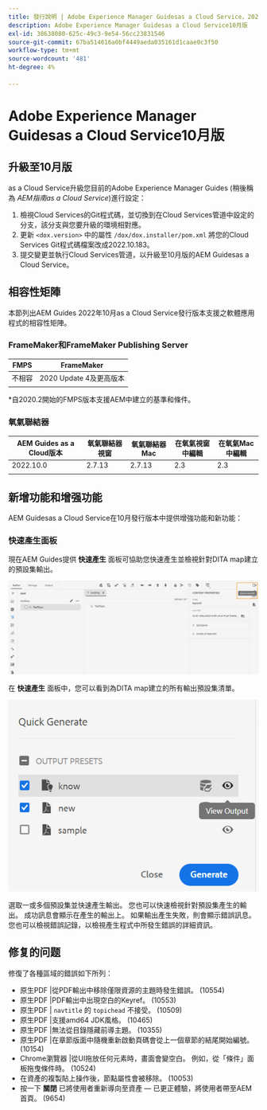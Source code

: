 ```yaml
---
title: 發行說明 | Adobe Experience Manager Guidesas a Cloud Service，2022年10月發行
description: Adobe Experience Manager Guidesas a Cloud Service10月版
exl-id: 38638080-625c-49c3-9e54-56cc23831546
source-git-commit: 67ba514616a0bf4449aeda035161d1caae0c3f50
workflow-type: tm+mt
source-wordcount: '481'
ht-degree: 4%

---
```


# Adobe Experience Manager Guidesas a Cloud Service10月版

## 升級至10月版

as a Cloud Service升級您目前的Adobe Experience Manager Guides (稍後稱為 *AEM指南as a Cloud Service*)進行設定：
1. 檢視Cloud Services的Git程式碼，並切換到在Cloud Services管道中設定的分支，該分支與您要升級的環境相對應。
1. 更新 `<dox.version>` 中的屬性 `/dox/dox.installer/pom.xml` 將您的Cloud Services Git程式碼檔案改成2022.10.183。
1. 提交變更並執行Cloud Services管道，以升級至10月版的AEM Guidesas a Cloud Service。

## 相容性矩陣

本節列出AEM Guides 2022年10月as a Cloud Service發行版本支援之軟體應用程式的相容性矩陣。

### FrameMaker和FrameMaker Publishing Server

| FMPS | FrameMaker |
| --- | --- |
| 不相容 | 2020 Update 4及更高版本 |
|  |  |

*自2020.2開始的FMPS版本支援AEM中建立的基準和條件。

### 氧氣聯結器

| AEM Guides as a Cloud版本 | 氧氣聯結器視窗 | 氧氣聯結器Mac | 在氧氣視窗中編輯 | 在氧氣Mac中編輯 |
| --- | --- | --- | --- | --- |
| 2022.10.0 | 2.7.13 | 2.7.13 | 2.3 | 2.3 |
|  |  |  |  |


## 新增功能和增强功能

AEM Guidesas a Cloud Service在10月發行版本中提供增強功能和新功能：


### 快速產生面板

現在AEM Guides提供 **快速產生** 面板可協助您快速產生並檢視針對DITA map建立的預設集輸出。

![「快速產生」圖示](assets/quick-generate-icon.png)

在 **快速產生** 面板中，您可以看到為DITA map建立的所有輸出預設集清單。

![快速產生面板](assets/quick-generate-panel.png)

選取一或多個預設集並快速產生輸出。 您也可以快速檢視針對預設集產生的輸出。 成功訊息會顯示在產生的輸出上。 如果輸出產生失敗，則會顯示錯誤訊息。 您也可以檢視錯誤記錄，以檢視產生程式中所發生錯誤的詳細資訊。


## 修复的问题

修復了各種區域的錯誤如下所列：

* 原生PDF |從PDF輸出中移除僅限資源的主題時發生錯誤。 (10554)
* 原生PDF |PDF輸出中出現空白的Keyref。 (10553)
* 原生PDF | `navtitle` 的 `topichead` 不接受。 (10509)
* 原生PDF |支援amd64 JDK風格。 (10465)
* 原生PDF |無法從目錄隱藏前導主題。 (10355)
* 原生PDF |在章節版面中隨機重新啟動頁碼會從上一個章節的結尾開始編號。 (10154)
* Chrome瀏覽器 |從UI拖放任何元素時，畫面會變空白。 例如，從「條件」面板拖曳條件時。 (10524)
* 在資產的複製貼上操作後，節點屬性會被移除。 (10053)
* 按一下  **關閉** 已將使用者重新導向至資產 — 已更正體驗，將使用者帶至AEM首頁。 (9654)
